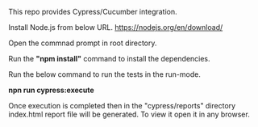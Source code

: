 This repo provides Cypress/Cucumber integration.

Install Node.js from below URL.
https://nodejs.org/en/download/

Open the commnad prompt in root directory.

Run the **"npm install"** command to install the dependencies.

Run the below command to run the tests in the run-mode.

**npn run cypress:execute**

Once execution is completed then in the "cypress/reports" directory index.html report file will be generated. To view it open it in any browser.


